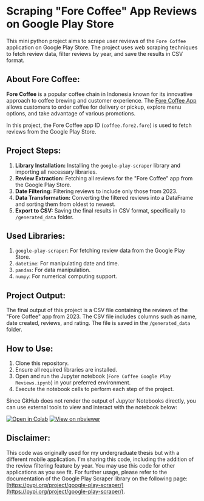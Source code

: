 # Scraping "Fore Coffee" App Reviews on Google Play Store

This mini python project aims to scrape user reviews of the `Fore Coffee` application on Google Play Store. The project uses web scraping techniques to fetch review data, filter reviews by year, and save the results in CSV format.

## **About Fore Coffee:**
**Fore Coffee** is a popular coffee chain in Indonesia known for its innovative approach to coffee brewing and customer experience. The [Fore Coffee App](https://play.google.com/store/apps/details?id=coffee.fore2.fore) allows customers to order coffee for delivery or pickup, explore menu options, and take advantage of various promotions.

In this project, the Fore Coffee app ID (`coffee.fore2.fore`) is used to fetch reviews from the Google Play Store.

## **Project Steps:**

1. **Library Installation:** Installing the `google-play-scraper` library and importing all necessary libraries.
2. **Review Extraction:** Fetching all reviews for the "Fore Coffee" app from the Google Play Store.
3. **Date Filtering:** Filtering reviews to include only those from 2023.
4. **Data Transformation:** Converting the filtered reviews into a DataFrame and sorting them from oldest to newest.
5. **Export to CSV:** Saving the final results in CSV format, specifically to `/generated_data` folder.

## **Used Libraries:**

1.   `google-play-scraper`: For fetching review data from the Google Play Store.
2.   `datetime`: For manipulating date and time.
3.   `pandas`: For data manipulation.
4.   `numpy`: For numerical computing support.

## **Project Output:**
The final output of this project is a CSV file containing the reviews of the "Fore Coffee" app from 2023. The CSV file includes columns such as name, date created, reviews, and rating. The file is saved in the `/generated_data` folder.

## **How to Use:**

1. Clone this repository.
2. Ensure all required libraries are installed.
3. Open and run the Jupyter notebook (`Fore Coffee Google Play Reviews.ipynb`) in your preferred environment.
4. Execute the notebook cells to perform each step of the project.

Since GitHub does not render the output of Jupyter Notebooks directly, you can use external tools to view and interact with the notebook below:

[![Open in Colab](https://colab.research.google.com/assets/colab-badge.svg)](https://colab.research.google.com/github/ayowassup/fore-coffee-reviews-scraper/blob/main/Fore_Coffee_Google_Play_Reviews.ipynb) [![View on nbviewer](https://img.shields.io/badge/View%20on-nbviewer-brightgreen)](https://nbviewer.jupyter.org/github/ayowassup/fore-coffee-reviews-scraper/blob/main/Fore_Coffee_Google_Play_Reviews.ipynb)

## **Disclaimer:**

This code was originally used for my undergraduate thesis but with a different mobile application. I'm sharing this code, including the addition of the review filtering feature by year. You may use this code for other applications as you see fit. For further usage, please refer to the documentation of the Google Play Scraper library on the following page: [https://pypi.org/project/google-play-scraper/](https://pypi.org/project/google-play-scraper/).

